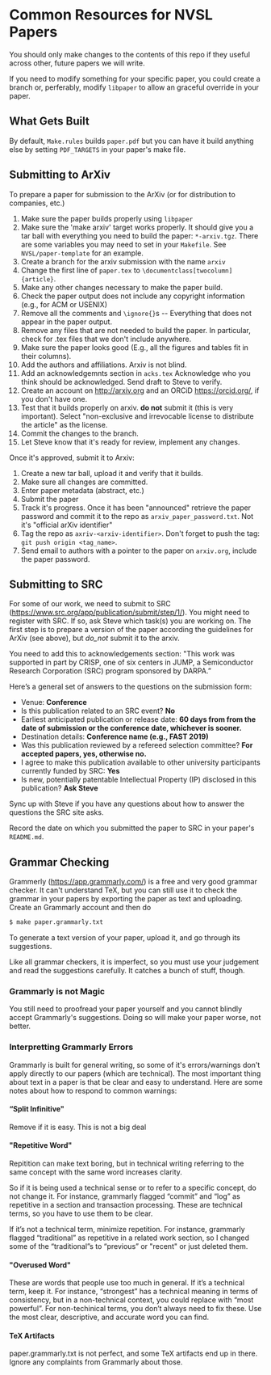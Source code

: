 # Common Resources for NVSL Papers

You should only make changes to the contents of this repo if they useful across other, future papers we will write.

If you need to modify something for your specific paper, you could create a branch or, perferably,  modify `libpaper` to allow an graceful override in your paper.

##  What Gets Built

By default, `Make.rules` builds `paper.pdf` but you can have it build anything else by setting `PDF_TARGETS` in your paper's make file.

## Submitting to ArXiv

To prepare a paper for submission to the ArXiv (or for distribution to companies, etc.)

1. Make sure the paper builds properly using `libpaper`
2. Make sure the 'make arxiv' target works properly. It should give you a tar ball with everything you need to build the paper: `*-arxiv.tgz`. There are some variables you may need to set in your `Makefile`.  See `NVSL/paper-template` for an example.
3. Create a branch for the arxiv submission with the name `arxiv`
4. Change the first line of `paper.tex` to `\documentclass[twocolumn]{article}`.
5. Make any other changes necessary to make the paper build.
6. Check the paper output does not include any copyright information (e.g., for ACM or USENIX)
7. Remove all the comments and `\ignore{}`s -- Everything that does not appear in the paper output.
8. Remove any files that are not needed to build the paper.  In particular, check for .tex files that we don't include anywhere.
8. Make sure the paper looks good (E.g., all the figures and tables fit in their columns).
9. Add the authors and affiliations.  Arxiv is not blind.
11. Add an acknowledgemnts section in `acks.tex`  Acknowledge who you think should be acknowledged.  Send draft to Steve to verify.
10. Create an account on http://arxiv.org and an ORCiD https://orcid.org/, if you don't have one.
11. Test that it builds properly on arxiv. **__do not__** submit it (this is very important).  Select "non-exclusive and irrevocable license to distribute the article" as the license.
11. Commit the changes to the branch.
12. Let Steve know that it's ready for review, implement any changes.

Once it's approved, submit it to Arxiv:

1. Create a new tar ball, upload it and verify that it builds.
2. Make sure all changes are committed.
3. Enter paper metadata (abstract, etc.)
4. Submit the paper
6. Track it's progress. Once it has been "announced" retrieve the paper password and commit it to the repo as `arxiv_paper_password.txt`.  Not it's "official arXiv identifier"
5. Tag the repo as `axriv-<arxiv-identifier>`.  Don't forget to push the tag: `git push origin <tag_name>`.
7. Send email to authors with a pointer to the paper on `arxiv.org`, include the paper password.

## Submitting to SRC

For some of our work, we need to submit to SRC (https://www.src.org/app/publication/submit/step/1/).  You might need to register with SRC.  If so, ask Steve which task(s) you are working on.  The first step is to prepare a version of the paper according the guidelines for ArXiv (see above), but _do_not_ submit it to the arxiv.

You need to add this to acknowledgements section: "This work was supported in part by CRISP, one of six centers in JUMP, a Semiconductor Research Corporation (SRC) program sponsored by DARPA.”

Here’s a general set of answers to the questions on the submission form:

* Venue: **Conference**
* Is this publication related to an SRC event? **No**
* Earliest anticipated publication or release date: **60 days from from the date of submission or the conference date, whichever is sooner.**
* Destination details: **Conference name (e.g., FAST 2019)**
* Was this publication reviewed by a refereed selection committee? **For accepted papers, yes, otherwise no.**
* I agree to make this publication available to other university participants currently funded by SRC: **Yes**
* Is new, potentially patentable Intellectual Property (IP) disclosed in this publication? **Ask Steve**

Sync up with Steve if you have any questions about how to answer the questions the SRC site asks.

Record the date on which you submitted the paper to SRC in your paper's `README.md`.

## Grammar Checking

Grammerly (https://app.grammarly.com/) is a free and very good grammar checker.  It can't understand TeX, but you can still use it to check the grammar in your papers by exporting the paper as text and uploading.  Create an Grammarly account and then do 

```sh
$ make paper.grammarly.txt
```

To generate a text version of your paper, upload it, and go through its suggestions.

Like all grammar checkers, it is imperfect, so you must use your judgement and read the suggestions carefully.  It catches a bunch of stuff, though.

### Grammarly is not Magic

You still need to proofread your paper yourself and you cannot blindly accept Grammarly's suggestions.  Doing so will make your paper worse, not better.

### Interpretting Grammarly Errors

Grammarly is built for general writing, so some of it's errors/warnings don't apply directly to our papers (which are technical).  The most important thing about text in a paper is that be clear and easy to understand.  Here are some notes about how to respond to common warnings:

#### “Split Infinitive"
  Remove if it is easy.  This is not a big deal
  
  
#### "Repetitive Word"
Repitition can make text boring, but in technical writing referring to the same concept with the same word increases clarity.

So if it is being used a technical sense or to refer to a specific concept, do not change it.  For instance, grammarly flagged “commit” and “log” as  repetitive in a section and transaction processing.  These are technical terms, so you have to use them to be clear.   

If it’s not a technical term, minimize repetition.  For instance, grammarly flagged “traditional” as repetitive in a related work section, so I changed some of the “traditional”s to “previous” or "recent" or just deleted them.   

#### "Overused Word"

These are words that people use too much in general.  If it’s a technical term, keep it.    For instance, “strongest” has a technical meaning in terms of consistency, but in a non-technical context, you could replace with “most powerful”.   For non-techinical terms, you don’t always need to fix these.  Use the most clear, descriptive, and accurate word you can find.

#### TeX Artifacts
paper.grammarly.txt is not perfect, and some TeX artifacts end up in there.  Ignore any complaints from Grammarly about those.

